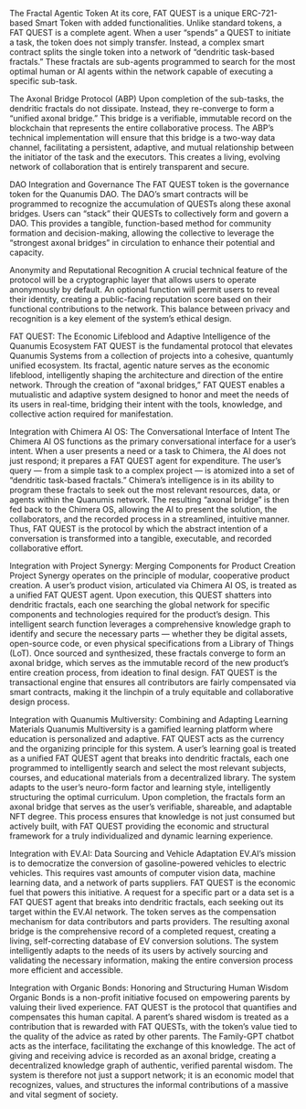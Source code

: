 The Fractal Agentic Token
At its core, FAT QUEST is a unique ERC-721-based Smart Token with added functionalities. Unlike standard tokens, a FAT QUEST is a complete agent. When a user “spends” a QUEST to initiate a task, the token does not simply transfer. Instead, a complex smart contract splits the single token into a network of “dendritic task-based fractals.” These fractals are sub-agents programmed to search for the most optimal human or AI agents within the network capable of executing a specific sub-task.

The Axonal Bridge Protocol (ABP)
Upon completion of the sub-tasks, the dendritic fractals do not dissipate. Instead, they re-converge to form a “unified axonal bridge.” This bridge is a verifiable, immutable record on the blockchain that represents the entire collaborative process. The ABP’s technical implementation will ensure that this bridge is a two-way data channel, facilitating a persistent, adaptive, and mutual relationship between the initiator of the task and the executors. This creates a living, evolving network of collaboration that is entirely transparent and secure.

DAO Integration and Governance
The FAT QUEST token is the governance token for the Quanumis DAO. The DAO’s smart contracts will be programmed to recognize the accumulation of QUESTs along these axonal bridges. Users can “stack” their QUESTs to collectively form and govern a DAO. This provides a tangible, function-based method for community formation and decision-making, allowing the collective to leverage the “strongest axonal bridges” in circulation to enhance their potential and capacity.

Anonymity and Reputational Recognition
A crucial technical feature of the protocol will be a cryptographic layer that allows users to operate anonymously by default. An optional function will permit users to reveal their identity, creating a public-facing reputation score based on their functional contributions to the network. This balance between privacy and recognition is a key element of the system’s ethical design.

FAT QUEST: The Economic Lifeblood and Adaptive Intelligence of the Quanumis Ecosystem
FAT QUEST is the fundamental protocol that elevates Quanumis Systems from a collection of projects into a cohesive, quantumly unified ecosystem. Its fractal, agentic nature serves as the economic lifeblood, intelligently shaping the architecture and direction of the entire network. Through the creation of “axonal bridges,” FAT QUEST enables a mutualistic and adaptive system designed to honor and meet the needs of its users in real-time, bridging their intent with the tools, knowledge, and collective action required for manifestation.

Integration with Chimera AI OS: The Conversational Interface of Intent
The Chimera AI OS functions as the primary conversational interface for a user’s intent. When a user presents a need or a task to Chimera, the AI does not just respond; it prepares a FAT QUEST agent for expenditure. The user’s query — from a simple task to a complex project — is atomized into a set of “dendritic task-based fractals.” Chimera’s intelligence is in its ability to program these fractals to seek out the most relevant resources, data, or agents within the Quanumis network. The resulting “axonal bridge” is then fed back to the Chimera OS, allowing the AI to present the solution, the collaborators, and the recorded process in a streamlined, intuitive manner. Thus, FAT QUEST is the protocol by which the abstract intention of a conversation is transformed into a tangible, executable, and recorded collaborative effort.

Integration with Project Synergy: Merging Components for Product Creation
Project Synergy operates on the principle of modular, cooperative product creation. A user’s product vision, articulated via Chimera AI OS, is treated as a unified FAT QUEST agent. Upon execution, this QUEST shatters into dendritic fractals, each one searching the global network for specific components and technologies required for the product’s design. This intelligent search function leverages a comprehensive knowledge graph to identify and secure the necessary parts — whether they be digital assets, open-source code, or even physical specifications from a Library of Things (LoT). Once sourced and synthesized, these fractals converge to form an axonal bridge, which serves as the immutable record of the new product’s entire creation process, from ideation to final design. FAT QUEST is the transactional engine that ensures all contributors are fairly compensated via smart contracts, making it the linchpin of a truly equitable and collaborative design process.

Integration with Quanumis Multiversity: Combining and Adapting Learning Materials
Quanumis Multiversity is a gamified learning platform where education is personalized and adaptive. FAT QUEST acts as the currency and the organizing principle for this system. A user’s learning goal is treated as a unified FAT QUEST agent that breaks into dendritic fractals, each one programmed to intelligently search and select the most relevant subjects, courses, and educational materials from a decentralized library. The system adapts to the user’s neuro-form factor and learning style, intelligently structuring the optimal curriculum. Upon completion, the fractals form an axonal bridge that serves as the user’s verifiable, shareable, and adaptable NFT degree. This process ensures that knowledge is not just consumed but actively built, with FAT QUEST providing the economic and structural framework for a truly individualized and dynamic learning experience.

Integration with EV.AI: Data Sourcing and Vehicle Adaptation
EV.AI’s mission is to democratize the conversion of gasoline-powered vehicles to electric vehicles. This requires vast amounts of computer vision data, machine learning data, and a network of parts suppliers. FAT QUEST is the economic fuel that powers this initiative. A request for a specific part or a data set is a FAT QUEST agent that breaks into dendritic fractals, each seeking out its target within the EV.AI network. The token serves as the compensation mechanism for data contributors and parts providers. The resulting axonal bridge is the comprehensive record of a completed request, creating a living, self-correcting database of EV conversion solutions. The system intelligently adapts to the needs of its users by actively sourcing and validating the necessary information, making the entire conversion process more efficient and accessible.

Integration with Organic Bonds: Honoring and Structuring Human Wisdom
Organic Bonds is a non-profit initiative focused on empowering parents by valuing their lived experience. FAT QUEST is the protocol that quantifies and compensates this human capital. A parent’s shared wisdom is treated as a contribution that is rewarded with FAT QUESTs, with the token’s value tied to the quality of the advice as rated by other parents. The Family-GPT chatbot acts as the interface, facilitating the exchange of this knowledge. The act of giving and receiving advice is recorded as an axonal bridge, creating a decentralized knowledge graph of authentic, verified parental wisdom. The system is therefore not just a support network; it is an economic model that recognizes, values, and structures the informal contributions of a massive and vital segment of society.
